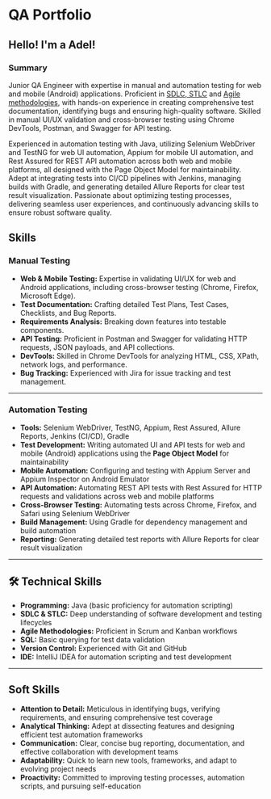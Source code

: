 # QA Portfolio

## Hello! I'm a Adel!

### Summary
Junior QA Engineer with expertise in manual and automation testing for web and mobile (Android) applications. Proficient in [SDLC, STLC](https://github.com/AdelOrobets/portfolio/blob/main/SDLC_and_STLC.md)
and [Agile methodologies](https://github.com/AdelOrobets/portfolio/blob/main/Agile%20Methodologies%20(Scrum%20%26%20Kanban).md), with hands-on experience in creating comprehensive test documentation, identifying bugs and ensuring high-quality 
software. Skilled in manual UI/UX validation and cross-browser testing using Chrome DevTools, Postman, and Swagger for API testing. 

Experienced in automation testing with Java, utilizing Selenium WebDriver and TestNG for web 
UI automation, Appium for mobile UI automation, and Rest Assured for REST API automation across 
both web and mobile platforms, all designed with the Page Object Model for maintainability. 
Adept at integrating tests into CI/CD pipelines with Jenkins, managing builds with Gradle, and 
generating detailed Allure Reports for clear test result visualization. Passionate about 
optimizing testing processes, delivering seamless user experiences, and continuously advancing skills 
to ensure robust software quality.

## Skills

### Manual Testing

- **Web & Mobile Testing:** Expertise in validating UI/UX for web and Android applications, including cross-browser testing (Chrome, Firefox, Microsoft Edge).  
- **Test Documentation:** Crafting detailed Test Plans, Test Cases, Checklists, and Bug Reports.  
- **Requirements Analysis:** Breaking down features into testable components.  
- **API Testing:** Proficient in Postman and Swagger for validating HTTP requests, JSON payloads, and API collections.  
- **DevTools:** Skilled in Chrome DevTools for analyzing HTML, CSS, XPath, network logs, and performance.  
- **Bug Tracking:** Experienced with Jira for issue tracking and test management.  

---

### Automation Testing

- **Tools:** Selenium WebDriver, TestNG, Appium, Rest Assured, Allure Reports, Jenkins (CI/CD), Gradle  
- **Test Development:** Writing automated UI and API tests for web and mobile (Android) applications using the **Page Object Model** for maintainability  
- **Mobile Automation:** Configuring and testing with Appium Server and Appium Inspector on Android Emulator  
- **API Automation:** Automating REST API tests with Rest Assured for HTTP requests and validations across web and mobile platforms  
- **Cross-Browser Testing:** Automating tests across Chrome, Firefox, and Safari using Selenium WebDriver  
- **Build Management:** Using Gradle for dependency management and build automation  
- **Reporting:** Generating detailed test reports with Allure Reports for clear result visualization  

---

## 🛠 Technical Skills

- **Programming:** Java (basic proficiency for automation scripting)  
- **SDLC & STLC:** Deep understanding of software development and testing lifecycles  
- **Agile Methodologies:** Proficient in Scrum and Kanban workflows  
- **SQL:** Basic querying for test data validation  
- **Version Control:** Experienced with Git and GitHub  
- **IDE:** IntelliJ IDEA for automation scripting and test development  

---

## Soft Skills

- **Attention to Detail:** Meticulous in identifying bugs, verifying requirements, and ensuring comprehensive test coverage  
- **Analytical Thinking:** Adept at dissecting features and designing efficient test automation frameworks  
- **Communication:** Clear, concise bug reporting, documentation, and effective collaboration with development teams  
- **Adaptability:** Quick to learn new tools, frameworks, and adapt to evolving project needs  
- **Proactivity:** Committed to improving testing processes, automation scripts, and pursuing self-education  
